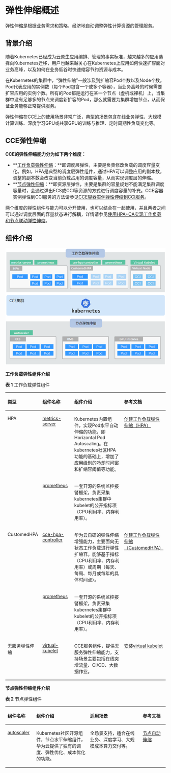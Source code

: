 # 弹性伸缩概述<a name="cce_01_0279"></a>

弹性伸缩是根据业务需求和策略，经济地自动调整弹性计算资源的管理服务。

## 背景介绍<a name="section13921711133718"></a>

随着Kubernetes已经成为云原生应用编排、管理的事实标准，越来越多的应用选择向Kubernetes迁移，用户也越来越关心在Kubernetes上应用如何快速扩容面对业务高峰，以及如何在业务低谷时快速缩容节约资源与成本。

在Kubernetes的集群中，“弹性伸缩”一般涉及到扩缩容Pod个数以及Node个数。Pod代表应用的实例数（每个Pod包含一个或多个容器），当业务高峰的时候需要扩容应用的实例个数。所有的Pod都是运行在某一个节点（虚机或裸机）上，当集群中没有足够多的节点来调度新扩容的Pod，那么就需要为集群增加节点，从而保证业务能够正常提供服务。

弹性伸缩在CCE上的使用场景非常广泛，典型的场景包含在线业务弹性、大规模计算训练、深度学习GPU或共享GPU的训练与推理、定时周期性负载变化等。

## CCE弹性伸缩<a name="section185211187383"></a>

**CCE的弹性伸缩能力分为如下两个维度：**

-   **[工作负载弹性伸缩](工作负载伸缩原理.md)：**即调度层弹性，主要是负责修改负载的调度容量变化。例如，HPA是典型的调度层弹性组件，通过HPA可以调整应用的副本数，调整的副本数会改变当前负载占用的调度容量，从而实现调度层的伸缩。
-   **[节点弹性伸缩](节点伸缩原理.md)：**即资源层弹性，主要是集群的容量规划不能满足集群调度容量时，会通过弹出ECS或CCI等资源的方式进行调度容量的补充。CCE容器实例弹性到CCI服务的方法请参见[CCE容器实例弹性伸缩到CCI服务](CCE容器实例弹性伸缩到CCI服务.md)。

两个维度的弹性组件与能力可以分开使用，也可以结合在一起使用，并且两者之间可以通过调度层面的容量状态进行解耦，详情请参见[使用HPA+CA实现工作负载和节点联动弹性伸缩](使用HPA+CA实现工作负载和节点联动弹性伸缩.md)。

## 组件介绍<a name="section17204104010413"></a>

![](figures/zh-cn_image_0000001152259281.png)

**工作负载弹性组件介绍**

**表 1**  工作负载弹性组件

<a name="table547120151227"></a>
<table><thead align="left"><tr id="row247171517229"><th class="cellrowborder" valign="top" width="15.86%" id="mcps1.2.5.1.1"><p id="p547101511229"><a name="p547101511229"></a><a name="p547101511229"></a>类型</p>
</th>
<th class="cellrowborder" valign="top" width="21.14%" id="mcps1.2.5.1.2"><p id="p133801501230"><a name="p133801501230"></a><a name="p133801501230"></a>组件名称</p>
</th>
<th class="cellrowborder" valign="top" width="40.31%" id="mcps1.2.5.1.3"><p id="p84711153227"><a name="p84711153227"></a><a name="p84711153227"></a>组件介绍</p>
</th>
<th class="cellrowborder" valign="top" width="22.689999999999998%" id="mcps1.2.5.1.4"><p id="p13628930152619"><a name="p13628930152619"></a><a name="p13628930152619"></a>参考文档</p>
</th>
</tr>
</thead>
<tbody><tr id="row74711815182218"><td class="cellrowborder" rowspan="2" valign="top" width="15.86%" headers="mcps1.2.5.1.1 "><p id="p3125126132212"><a name="p3125126132212"></a><a name="p3125126132212"></a>HPA</p>
</td>
<td class="cellrowborder" valign="top" width="21.14%" headers="mcps1.2.5.1.2 "><p id="p9628163016269"><a name="p9628163016269"></a><a name="p9628163016269"></a><a href="metrics-server.md">metrics-server</a></p>
</td>
<td class="cellrowborder" valign="top" width="40.31%" headers="mcps1.2.5.1.3 "><p id="p612572632214"><a name="p612572632214"></a><a name="p612572632214"></a>Kubernetes内置组件，实现Pod水平自动伸缩的功能，即Horizontal Pod Autoscaling。在kubernetes社区HPA功能的基础上，增加了应用级别的冷却时间窗和扩缩容阈值等功能。</p>
</td>
<td class="cellrowborder" rowspan="2" valign="top" width="22.689999999999998%" headers="mcps1.2.5.1.4 "><p id="p3452957143013"><a name="p3452957143013"></a><a name="p3452957143013"></a><a href="创建工作负载弹性伸缩（HPA）.md">创建工作负载弹性伸缩（HPA）</a></p>
</td>
</tr>
<tr id="row55015308530"><td class="cellrowborder" valign="top" headers="mcps1.2.5.1.1 "><p id="p1051330115316"><a name="p1051330115316"></a><a name="p1051330115316"></a><a href="prometheus.md">prometheus</a></p>
</td>
<td class="cellrowborder" valign="top" headers="mcps1.2.5.1.2 "><p id="p651193015313"><a name="p651193015313"></a><a name="p651193015313"></a>一套开源的系统监控报警框架，负责采集kubernetes集群中kubelet的公开指标项（CPU利用率、内存利用率）。</p>
</td>
</tr>
<tr id="row20471101518229"><td class="cellrowborder" rowspan="2" valign="top" width="15.86%" headers="mcps1.2.5.1.1 "><p id="p1412542619220"><a name="p1412542619220"></a><a name="p1412542619220"></a>CustomedHPA</p>
</td>
<td class="cellrowborder" valign="top" width="21.14%" headers="mcps1.2.5.1.2 "><p id="p36280304269"><a name="p36280304269"></a><a name="p36280304269"></a><a href="cce-hpa-controller.md">cce-hpa-controller</a></p>
</td>
<td class="cellrowborder" valign="top" width="40.31%" headers="mcps1.2.5.1.3 "><p id="p1712511265220"><a name="p1712511265220"></a><a name="p1712511265220"></a>华为云自研的弹性伸缩增强能力，主要面向无状态工作负载进行弹性扩缩容。<span>能够基于指标（CPU利用率、内存利用率）或周期（每天、每周、每月或每年的具体时间点）</span>。</p>
</td>
<td class="cellrowborder" rowspan="2" valign="top" width="22.689999999999998%" headers="mcps1.2.5.1.4 "><p id="p1196190133111"><a name="p1196190133111"></a><a name="p1196190133111"></a><a href="创建工作负载弹性伸缩（CustomedHPA）.md">创建工作负载弹性伸缩（CustomedHPA）</a></p>
</td>
</tr>
<tr id="row147661935162519"><td class="cellrowborder" valign="top" headers="mcps1.2.5.1.1 "><p id="p27661535112516"><a name="p27661535112516"></a><a name="p27661535112516"></a><a href="prometheus.md">prometheus</a></p>
</td>
<td class="cellrowborder" valign="top" headers="mcps1.2.5.1.2 "><p id="p1176663532520"><a name="p1176663532520"></a><a name="p1176663532520"></a>一套开源的系统监控报警框架，负责采集kubernetes集群中kubelet的公开指标项（CPU利用率、内存利用率）。</p>
</td>
</tr>
<tr id="row3955943201619"><td class="cellrowborder" valign="top" width="15.86%" headers="mcps1.2.5.1.1 "><p id="p142517453171"><a name="p142517453171"></a><a name="p142517453171"></a>无服务弹性伸缩</p>
</td>
<td class="cellrowborder" valign="top" width="21.14%" headers="mcps1.2.5.1.2 "><p id="p1331316508165"><a name="p1331316508165"></a><a name="p1331316508165"></a><a href="virtual-kubelet.md">virtual-kubelet</a></p>
</td>
<td class="cellrowborder" valign="top" width="40.31%" headers="mcps1.2.5.1.3 "><p id="p123131950151610"><a name="p123131950151610"></a><a name="p123131950151610"></a>CCE服务组件，提供无服务弹性伸缩能力，支持场景主要包括在线突增流量、CI/CD、大数据作业。</p>
</td>
<td class="cellrowborder" valign="top" width="22.689999999999998%" headers="mcps1.2.5.1.4 "><p id="p103135507164"><a name="p103135507164"></a><a name="p103135507164"></a><a href="virtual-kubelet.md">安装virtual kubelet</a></p>
</td>
</tr>
</tbody>
</table>

**节点弹性伸缩组件介绍**

**表 2**  节点弹性组件

<a name="table04218140281"></a>
<table><thead align="left"><tr id="row13422181411283"><th class="cellrowborder" valign="top" width="17.98%" id="mcps1.2.5.1.1"><p id="p54221314132814"><a name="p54221314132814"></a><a name="p54221314132814"></a>组件名称</p>
</th>
<th class="cellrowborder" valign="top" width="33.45%" id="mcps1.2.5.1.2"><p id="p2422141417286"><a name="p2422141417286"></a><a name="p2422141417286"></a>组件介绍</p>
</th>
<th class="cellrowborder" valign="top" width="32.89%" id="mcps1.2.5.1.3"><p id="p10422171419289"><a name="p10422171419289"></a><a name="p10422171419289"></a>适用场景</p>
</th>
<th class="cellrowborder" valign="top" width="15.68%" id="mcps1.2.5.1.4"><p id="p1742251402814"><a name="p1742251402814"></a><a name="p1742251402814"></a>参考文档</p>
</th>
</tr>
</thead>
<tbody><tr id="row842251417289"><td class="cellrowborder" valign="top" width="17.98%" headers="mcps1.2.5.1.1 "><p id="p19105636298"><a name="p19105636298"></a><a name="p19105636298"></a><a href="autoscaler.md">autoscaler</a></p>
</td>
<td class="cellrowborder" valign="top" width="33.45%" headers="mcps1.2.5.1.2 "><p id="p1210517352914"><a name="p1210517352914"></a><a name="p1210517352914"></a>Kubernetes社区开源组件，节点水平伸缩组件，华为云提供了独有的调度、弹性优化、成本优化的功能。</p>
</td>
<td class="cellrowborder" valign="top" width="32.89%" headers="mcps1.2.5.1.3 "><p id="p71057311296"><a name="p71057311296"></a><a name="p71057311296"></a>全场景支持，适合在线业务、深度学习、大规模成本算力交付等。</p>
</td>
<td class="cellrowborder" valign="top" width="15.68%" headers="mcps1.2.5.1.4 "><p id="p16106173192919"><a name="p16106173192919"></a><a name="p16106173192919"></a><a href="创建节点伸缩策略.md">节点自动伸缩</a></p>
</td>
</tr>
</tbody>
</table>

